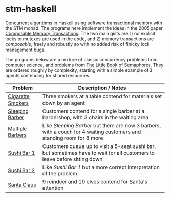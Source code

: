 # stm-haskell

Concurrent algorithms in Haskell using software transactional memory with the STM monad. The programs here implement the ideas in the 2005 paper [Composable Memory Transactions](https://www.microsoft.com/en-us/research/wp-content/uploads/2005/01/2005-ppopp-composable.pdf). The two main gists are 1) no explicit locks or mutexes are used in the code, and 2) memory transactions are *composable*, freely and robustly so with no added risk of finicky lock management bugs.

The programs below are a mixture of classic concurrency problems from computer science, and problems from [The Little Book of Semaphores](https://greenteapress.com/wp/semaphores/). They are ordered roughly by complexity, starting with a simple example of 3 agents contending for shared resources.

Problem | Description / Notes
--- | ---
[Cigarette Smokers](src/CigaretteSmokers.hs) | Three smokers at a table contend for materials set down by an agent
[Sleeping Barber](src/SleepingBarber.hs) | Customers contend for a single barber at a barbershop, with 3 chairs in the waiting area
[Multiple Barbers](src/MultipleBarbers.hs) | Like *Sleeping Barber* but there are now 3 barbers, with a couch for 4 waiting customers and standing room for 8 more
[Sushi Bar 1](src/SushiBar1.hs) | Customers queue up to visit a 5-seat sushi bar, but sometimes have to wait for all customers to leave before sitting down
[Sushi Bar 2](src/SushiBar2.hs) | Like *Sushi Bar 1* but a more correct interpretation of the problem
[Santa Claus](src/SantaClaus.hs) | 9 reindeer and 10 elves contend for Santa's attention

